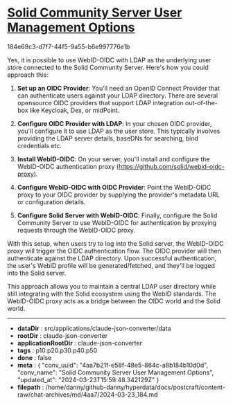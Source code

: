 # [Solid Community Server User Management Options](https://claude.ai/chat/4aa7b21f-e58f-48e5-864c-a8b184b10d0d)

184e69c3-d7f7-44f5-9a55-b6e997776e1b

 Yes, it is possible to use WebID-OIDC with LDAP as the underlying user store connected to the Solid Community Server. Here's how you could approach this:

1. **Set up an OIDC Provider**: You'll need an OpenID Connect Provider that can authenticate users against your LDAP directory. There are several opensource OIDC providers that support LDAP integration out-of-the-box like Keycloak, Dex, or midPoint.

2. **Configure OIDC Provider with LDAP**: In your chosen OIDC provider, you'll configure it to use LDAP as the user store. This typically involves providing the LDAP server details, baseDNs for searching, bind credentials etc.

3. **Install WebID-OIDC**: On your server, you'll install and configure the WebID-OIDC authentication proxy (https://github.com/solid/webid-oidc-proxy).

4. **Configure WebID-OIDC with OIDC Provider**: Point the WebID-OIDC proxy to your OIDC provider by supplying the provider's metadata URL or configuration details.

5. **Configure Solid Server with WebID-OIDC**: Finally, configure the Solid Community Server to use WebID-OIDC for authentication by proxying requests through the WebID-OIDC proxy.

With this setup, when users try to log into the Solid server, the WebID-OIDC proxy will trigger the OIDC authentication flow. The OIDC provider will then authenticate against the LDAP directory. Upon successful authentication, the user's WebID profile will be generated/fetched, and they'll be logged into the Solid server.

This approach allows you to maintain a central LDAP user directory while still integrating with the Solid ecosystem using the WebID standards. The WebID-OIDC proxy acts as a bridge between the OIDC world and the Solid world.

---

* **dataDir** : src/applications/claude-json-converter/data
* **rootDir** : claude-json-converter
* **applicationRootDir** : claude-json-converter
* **tags** : p10.p20.p30.p40.p50
* **done** : false
* **meta** : {
  "conv_uuid": "4aa7b21f-e58f-48e5-864c-a8b184b10d0d",
  "conv_name": "Solid Community Server User Management Options",
  "updated_at": "2024-03-23T15:59:48.342129Z"
}
* **filepath** : /home/danny/github-danny/hyperdata/docs/postcraft/content-raw/chat-archives/md/4aa7/2024-03-23_184.md